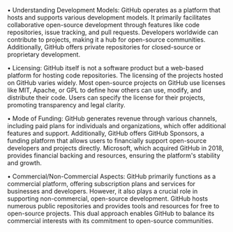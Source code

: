 • Understanding Development Models:
GitHub operates as a platform that hosts and supports various development models. It primarily facilitates collaborative open-source development through features like code repositories, issue tracking, and pull requests. Developers worldwide can contribute to projects, making it a hub for open-source communities. Additionally, GitHub offers private repositories for closed-source or proprietary development.

• Licensing:
GitHub itself is not a software product but a web-based platform for hosting code repositories. The licensing of the projects hosted on GitHub varies widely. Most open-source projects on GitHub use licenses like MIT, Apache, or GPL to define how others can use, modify, and distribute their code. Users can specify the license for their projects, promoting transparency and legal clarity.

• Mode of Funding:
GitHub generates revenue through various channels, including paid plans for individuals and organizations, which offer additional features and support. Additionally, GitHub offers GitHub Sponsors, a funding platform that allows users to financially support open-source developers and projects directly. Microsoft, which acquired GitHub in 2018, provides financial backing and resources, ensuring the platform's stability and growth.

• Commercial/Non-Commercial Aspects:
GitHub primarily functions as a commercial platform, offering subscription plans and services for businesses and developers. However, it also plays a crucial role in supporting non-commercial, open-source development. GitHub hosts numerous public repositories and provides tools and resources for free to open-source projects. This dual approach enables GitHub to balance its commercial interests with its commitment to open-source communities.
